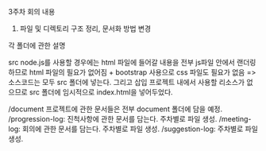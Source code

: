 3주차 회의 내용

1. 파일 및 디렉토리 구조 정리, 문서화 방법 변경

각 폴더에 관한 설명

src
node.js를 사용할 경우에는 html 파일에 들어갈 내용을 전부 js파일 안에서 랜더링하므로 html 파일의 필요가 없어짐 + bootstrap 사용으로 css 파일도 필요가 없음
=> 소스코드는 모두 src 폴더에 넣는다. 그리고 삽입 프로젝트 내에서 사용할 리소스가 없으므로 src 폴더에 임시적으로 index.html을 넣어두었다.

/document
프로젝트에 관한 문서들은 전부 document 폴더에 담을 예정.
/progression-log: 진척사항에 관한 문서를 담는다. 주차별로 파일 생성.
/meeting-log: 회의에 관한 문서를 담는다. 주차별로 파일 생성.
/suggestion-log: 주차별로 파일 생성.
